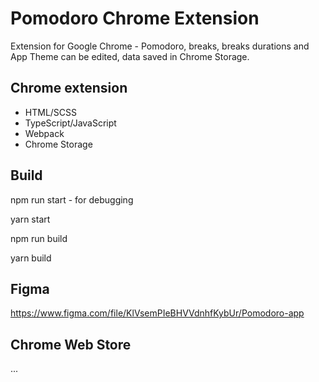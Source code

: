 # Pomodoro Chrome Extension

Extension for Google Chrome - Pomodoro, breaks, breaks durations and App Theme can be edited, data saved in Chrome Storage.

## Chrome extension

- HTML/SCSS
- TypeScript/JavaScript
- Webpack
- Chrome Storage

## Build

npm run start - for debugging

yarn start

npm run build

yarn build

## Figma

https://www.figma.com/file/KlVsemPIeBHVVdnhfKybUr/Pomodoro-app

## Chrome Web Store

...

<!-- ![Pomodoro-preview-light-1](./preview/preview-light-1.jpg)
![Pomodoro-preview-light-2](./preview/preview-light-2.jpg) -->
